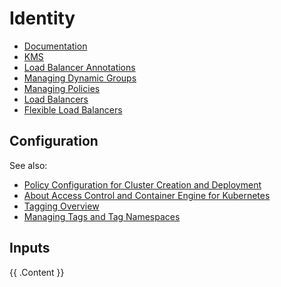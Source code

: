 # Identity


* [Documentation](https://docs.cloud.oracle.com/iaas/Content/home.htm)
* [KMS](https://docs.cloud.oracle.com/iaas/Content/KeyManagement/Concepts/keyoverview.htm)
* [Load Balancer Annotations](https://github.com/oracle/oci-cloud-controller-manager/blob/master/docs/load-balancer-annotations.md)
* [Managing Dynamic Groups](https://docs.cloud.oracle.com/iaas/Content/Identity/Tasks/managingdynamicgroups.htm)
* [Managing Policies](https://docs.cloud.oracle.com/iaas/Content/Identity/Tasks/managingpolicies.htm)
* [Load Balancers](https://docs.oracle.com/en-us/iaas/Content/ContEng/Tasks/contengcreatingloadbalancer.htm#Specifyi)
* [Flexible Load Balancers](https://medium.com/@lmukadam/creating-flexible-oci-load-balancers-with-oke-bd98e0318976)

## Configuration

See also:
* [Policy Configuration for Cluster Creation and Deployment](https://docs.oracle.com/en-us/iaas/Content/ContEng/Concepts/contengpolicyconfig.htm)
* [About Access Control and Container Engine for Kubernetes](https://docs.oracle.com/en-us/iaas/Content/ContEng/Concepts/contengaboutaccesscontrol.htm)
* [Tagging Overview](https://docs.oracle.com/en-us/iaas/Content/Tagging/Concepts/taggingoverview.htm)
* [Managing Tags and Tag Namespaces](https://docs.oracle.com/en-us/iaas/Content/Tagging/Tasks/managingtagsandtagnamespaces.htm#workdefined)

## Inputs

<!-- BEGIN_TF_DOCS -->
{{ .Content }}
<!-- END_TF_DOCS -->
